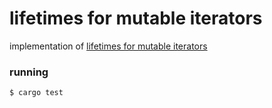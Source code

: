 # lifetimes for mutable iterators

implementation of [lifetimes for mutable iterators](https://www.youtube.com/watch?v=MSi3E5Z8oRw)

### running

```
$ cargo test
```
